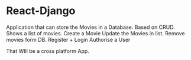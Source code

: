 # React-Django
Application that can store the Movies in a Database. Based on CRUD.
Shows a list of movies.
Create a Movie
Update the Movies in list.
Remove movies form DB.
Register + Login
Authorise a User


That WIll be a cross platform App.
